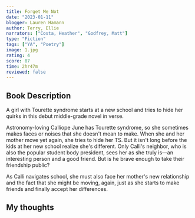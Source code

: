 ```yaml
---
title: Forget Me Not
date: "2023-01-11"
blogger: Lauren Hamann
author: Terry, Ellie
narrators: ["Costa, Heather", "Godfrey, Matt"]
type: "Fiction"
tags: ["YA", "Poetry"]
image: 1.jpg
rating: 4
score: 87
time: 2hr47m
reviewed: false
---
```


## Book Description

A girl with Tourette syndrome starts at a new school and tries to hide her quirks in this debut middle-grade novel in verse.

Astronomy-loving Calliope June has Tourette syndrome, so she sometimes makes faces or noises that she doesn't mean to make. When she and her mother move yet again, she tries to hide her TS. But it isn't long before the kids at her new school realize she's different. Only Calli's neighbor, who is also the popular student body president, sees her as she truly is—an interesting person and a good friend. But is he brave enough to take their friendship public?

As Calli navigates school, she must also face her mother's new relationship and the fact that she might be moving, again, just as she starts to make friends and finally accept her differences.

## My thoughts
